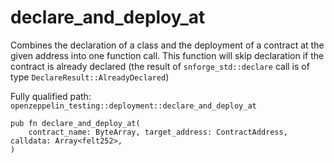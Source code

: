 # declare_and_deploy_at

Combines the declaration of a class and the deployment of a contract at the given address into one function call. This function will skip declaration if the contract is already declared (the result of `snforge_std::declare` call is of type `DeclareResult::AlreadyDeclared`)

Fully qualified path: `openzeppelin_testing::deployment::declare_and_deploy_at`

<pre><code class="language-rust">pub fn declare_and_deploy_at(
    contract_name: ByteArray, target_address: ContractAddress, calldata: Array&lt;felt252&gt;,
)</code></pre>

